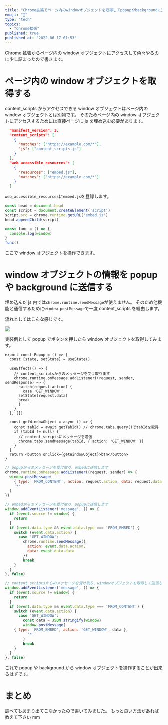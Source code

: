```yaml
---
title: "Chrome拡張でページ内のwindowオブジェクトを取得してpopupやbackgroundに送信する方法"
emoji: "🎹"
type: "tech"
topics:
  - "chrome拡張"
published: true
published_at: "2022-06-17 01:53"
---
```


Chrome 拡張からページ内の window オブジェクトにアクセスして色々やるのに少し詰まったので書きます。

# ページ内の window オブジェクトを取得する

content_scripts からアクセスできる window オブジェクトはページ内の window オブジェクトとは別物です。
そのためページ内の window オブジェクトにアクセスするためには直接ページに js を埋め込む必要があります。

```json:manifest.json
  "manifest_version": 3,
  "content_scripts": [
    {
      "matches": ["https://example.com/*"],
      "js": ["content_scripts.js"]
    }
  ],
  "web_accessible_resources": [
    {
      "resources": ["embed.js"],
      "matches": ["https://example.com/*"]
    }
  ]
```

`web_accessible_resources`に`embed.js`を登録します。

```js:content_scripts.js
const head = document.head
const script = document.createElement('script')
script.src = chrome.runtime.getURL('embed.js')
head.appendChild(script)
```

```js:embed.js
const func = () => {
  console.log(window)
}
func()
```

ここで window オブジェクトを操作できます。

# window オブジェクトの情報を popup や background に送信する

埋め込んだ js 内では`chrome.runtime.sendMessage`が使えません。
そのため他機能と通信するために`window.postMessage`で一度 content_scripts を経由します。

流れとしてはこんな感じです。

![](https://gyazo.com/eb82a6a2460bca588ecbfbf45132b4d0.png)

実装例として popup でボタンを押したら window オブジェクトを取得してみます。

```tsx:popup.tsx
export const Popup = () => {
  const [state, setState] = useState()

  useEffect(() => {
    // content_scriptsからのメッセージを受け取ります
    chrome.runtime.onMessage.addListener((request, sender, sendResponse) => {
      switch(request.action) {
        case 'GET_WINDOW':
	  setState(request.data)
	  break
      }
    }
  }, [])

  const getWindowObject = async () => {
    const tabId = await getTabId() // chrome.tabs.query()でtabIdを取得
    if (tabId != null) {
      // content_scriptsにメッセージを送信
      chrome.tabs.sendMessage(tabId, { action: 'GET_WINDOW' })
    }
  }
  return <button onClick={getWindowObject}>btn</button>
}
```

```js:content_scripts.js
// popupからのメッセージを受け取り、embedに送信します
chrome.runtime.onMessage.addListener((request, sender) => {
  window.postMessage(
    { type: 'FROM_CONTENT', action: request.action, data: request.data },
    '*'
  )
})

// embedからのメッセージを受け取り、popupに送信します
window.addEventListener('message', () => {
  if (event.source != window) {
    return
  }
  if (event.data.type && event.data.type === 'FROM_EMBED') {
    switch (event.data.action) {
      case 'GET_WINDOW':
        chrome.runtime.sendMessage({
          action: event.data.action,
          data: event.data.data
        })
        break
    }
  }
}, false)
```

```js:embed.js
// content_scriptsからのメッセージを受け取り、windowオブジェクトを取得して送信します
window.addEventListener('message', () => {
  if (event.source != window) {
    return
  }
  if (event.data.type && event.data.type === 'FROM_CONTENT') {
    switch (event.data.action) {
      case 'GET_WINDOW':
        const data = JSON.stringify(window)
        window.postMessage(
	{ type: 'FROM_EMBED', action: 'GET_WINDOW', data },
          '*'
        )
        break
    }
  }
}, false)
```

これで popup や background から window オブジェクトを操作することが出来るはずです。

# まとめ

調べてもあまり出てこなかったので書いてみました。
もっと良い方法があれば教えて下さい mm
